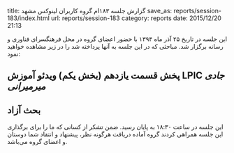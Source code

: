 title: گزارش جلسه ۱۸۳ام گروه کاربران لینوکس مشهد
save_as: reports/session-183/index.html
url: reports/session-183
category: reports
date: 2015/12/20 21:13

این جلسه در تاریخ ۲۵ آذر ماه ۱۳۹۴ با حضور اعضای گروه در محل فرهنگسرای فناوری و رسانه برگزار شد. مباحثی که در این جلسه به آنها پرداخته شد را در زیر مشاهده خواهید نمود:

<!--more-->

## پخش قسمت یازدهم (بخش یکم) ویدئو آموزش LPIC *جادی میرمیرانی*
## بحث آزاد

این جلسه در ساعت ۱۸:۳۰ به پایان رسید. ضمن تشکر از کسانی که ما را برای برگذاری این جلسه همراهی کردند گروه آماده دریافت هرگونه نظر، پیشنهاد و انتقاد شما دوستان و اعضای گروه می‌باشد.
